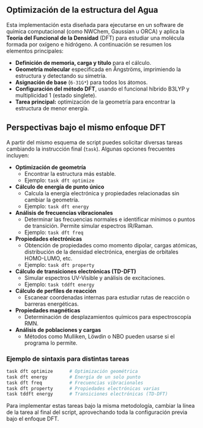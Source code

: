 ## Optimización de la estructura del Agua

Esta implementación esta diseñada para ejecutarse en un software de química computacional (como NWChem, Gaussian u ORCA) y aplica la **Teoría del Funcional de la Densidad** (DFT) para estudiar una molécula formada por oxígeno e hidrógeno. A continuación se resumen los elementos principales:

- **Definición de memoria, carga y título** para el cálculo.
- **Geometría molecular** especificada en Ångströms, imprimiendo la estructura y detectando su simetría.
- **Asignación de base** (`6-31G*`) para todos los átomos.
- **Configuración del método DFT**, usando el funcional híbrido B3LYP y multiplicidad 1 (estado singlete).
- **Tarea principal:** optimización de la geometría para encontrar la estructura de menor energía.


## Perspectivas bajo el mismo enfoque DFT

A partir del mismo esquema de script puedes solicitar diversas tareas cambiando la instrucción final (`task`). Algunas opciones frecuentes incluyen:

- **Optimización de geometría**
    - Encontrar la estructura más estable.
    - Ejemplo: `task dft optimize`
- **Cálculo de energía de punto único**
    - Calcula la energía electrónica y propiedades relacionadas sin cambiar la geometría.
    - Ejemplo: `task dft energy`
- **Análisis de frecuencias vibracionales**
    - Determinar las frecuencias normales e identificar mínimos o puntos de transición. Permite simular espectros IR/Raman.
    - Ejemplo: `task dft freq`
- **Propiedades electrónicas**
    - Obtención de propiedades como momento dipolar, cargas atómicas, distribución de la densidad electrónica, energías de orbitales HOMO-LUMO, etc.
    - Ejemplo: `task dft property`
- **Cálculo de transiciones electrónicas (TD-DFT)**
    - Simular espectros UV-Visible y análisis de excitaciones.
    - Ejemplo: `task tddft energy`
- **Cálculo de perfiles de reacción**
    - Escanear coordenadas internas para estudiar rutas de reacción o barreras energéticas.
- **Propiedades magnéticas**
    - Determinación de desplazamientos químicos para espectroscopía RMN.
- **Análisis de poblaciones y cargas**
    - Métodos como Mulliken, Löwdin o NBO pueden usarse si el programa lo permite.


### Ejemplo de sintaxis para distintas tareas

```bash
task dft optimize      # Optimización geométrica
task dft energy        # Energía de un solo punto
task dft freq          # Frecuencias vibracionales
task dft property      # Propiedades electrónicas varias
task tddft energy      # Transiciones electrónicas (TD-DFT)
```

Para implementar estas tareas bajo la misma metodología, cambiar la línea de la tarea al final del script, aprovechando toda la configuración previa bajo el enfoque DFT.

